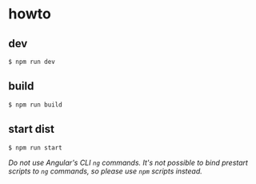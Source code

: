 # howto

## dev

`$ npm run dev`

## build

`$ npm run build`

## start dist

`$ npm run start`

_Do not use Angular's CLI `ng` commands. It's not possible to bind prestart scripts to `ng` commands, so please use `npm` scripts instead._
